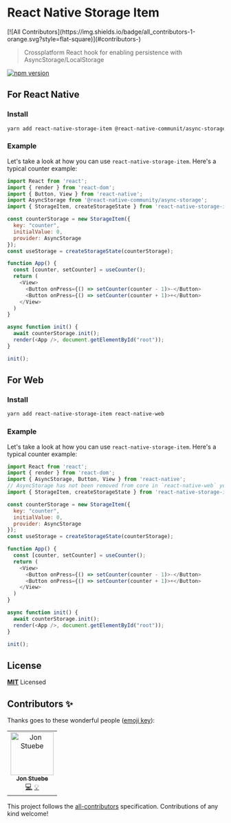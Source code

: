 # React Native Storage Item
<!-- ALL-CONTRIBUTORS-BADGE:START - Do not remove or modify this section -->[![All Contributors](https://img.shields.io/badge/all_contributors-1-orange.svg?style=flat-square)](#contributors-)<!-- ALL-CONTRIBUTORS-BADGE:END -->

> Crossplatform React hook for enabling persistence with AsyncStorage/LocalStorage

[![npm version](https://badge.fury.io/js/react-native-storage-item.svg)](https://badge.fury.io/js/react-native-storage-item)

## For React Native

### Install

```sh
yarn add react-native-storage-item @react-native-communit/async-storage
```

### Example

Let's take a look at how you can use `react-native-storage-item`. Here's a typical counter example:

```javascript
import React from 'react';
import { render } from 'react-dom';
import { Button, View } from 'react-native';
import AsyncStorage from '@react-native-community/async-storage';
import { StorageItem, createStorageState } from 'react-native-storage-item';

const counterStorage = new StorageItem({
  key: "counter",
  initialValue: 0,
  provider: AsyncStorage
});
const useStorage = createStorageState(counterStorage);

function App() {
  const [counter, setCounter] = useCounter();
  return (
    <View>
      <Button onPress={() => setCounter(counter - 1)>-</Button>
      <Button onPress={() => setCounter(counter + 1)>+</Button>
    </View>
  )
}

async function init() {
  await counterStorage.init();
  render(<App />, document.getElementById("root"));
}

init();
```

## For Web

### Install

```sh
yarn add react-native-storage-item react-native-web
```

### Example

Let's take a look at how you can use `react-native-storage-item`. Here's a typical counter example:

```javascript
import React from 'react';
import { render } from 'react-dom';
import { AsyncStorage, Button, View } from 'react-native';
// AsyncStorage has not been removed from core in `react-native-web` yet
import { StorageItem, createStorageState } from 'react-native-storage-item';

const counterStorage = new StorageItem({
  key: "counter",
  initialValue: 0,
  provider: AsyncStorage
});
const useStorage = createStorageState(counterStorage);

function App() {
  const [counter, setCounter] = useCounter();
  return (
    <View>
      <Button onPress={() => setCounter(counter - 1)>-</Button>
      <Button onPress={() => setCounter(counter + 1)>+</Button>
    </View>
  )
}

async function init() {
  await counterStorage.init();
  render(<App />, document.getElementById("root"));
}

init();
```

## License

**[MIT](LICENSE)** Licensed

## Contributors ✨

Thanks goes to these wonderful people ([emoji key](https://allcontributors.org/docs/en/emoji-key)):

<!-- ALL-CONTRIBUTORS-LIST:START - Do not remove or modify this section -->
<!-- prettier-ignore-start -->
<!-- markdownlint-disable -->
<table>
  <tr>
    <td align="center"><a href="http://jonstuebe.com"><img src="https://avatars0.githubusercontent.com/u/156722?v=4" width="100px;" alt="Jon Stuebe"/><br /><sub><b>Jon Stuebe</b></sub></a><br /><a href="https://github.com/jonstuebe/react-native-storage-item/commits?author=jonstuebe" title="Code">💻</a> <a href="#example-jonstuebe" title="Examples">💡</a></td>
  </tr>
</table>

<!-- markdownlint-enable -->
<!-- prettier-ignore-end -->
<!-- ALL-CONTRIBUTORS-LIST:END -->

This project follows the [all-contributors](https://github.com/all-contributors/all-contributors) specification. Contributions of any kind welcome!